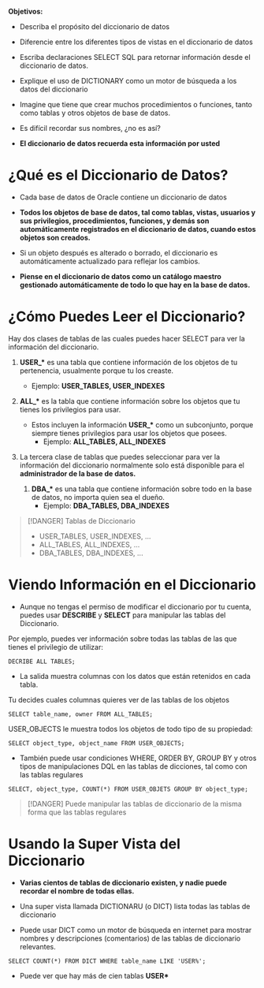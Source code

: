 
**Objetivos:**

- Describa el propósito del diccionario de datos
- Diferencie entre los diferentes tipos de vistas en el diccionario de datos
- Escriba declaraciones SELECT SQL para retornar información desde el diccionario de datos.
- Explique el uso de DICTIONARY como un motor de búsqueda a los datos del diccionario

- Imagine que tiene que crear muchos procedimientos o funciones, tanto como tablas y otros objetos de base de datos.
- Es difícil recordar sus nombres, ¿no es así?
- **El diccionario de datos recuerda esta información por usted**

# ¿Qué es el Diccionario de Datos?

- Cada base de datos de Oracle contiene un diccionario de datos
- **Todos los objetos de base de datos, tal como tablas, vistas, usuarios y sus privilegios, procedimientos, funciones, y demás son automáticamente registrados en el diccionario de datos, cuando estos objetos son creados.**

- Si un objeto después es alterado o borrado, el diccionario es automáticamente actualizado para reflejar los cambios.
- **Piense en el diccionario de datos como un catálogo maestro gestionado automáticamente de todo lo que hay en la base de datos.**

# ¿Cómo Puedes Leer el Diccionario?

Hay dos clases de tablas de las cuales puedes hacer SELECT para ver la información del diccionario.

1. **USER_\*** es una tabla que contiene información de los objetos de tu pertenencia, usualmente porque tu los creaste.
	- Ejemplo: **USER_TABLES, USER_INDEXES**

2. **ALL_\*** es la tabla que contiene información sobre los objetos que tu tienes los privilegios para usar.
	-  Estos incluyen la información **USER_\***  como un subconjunto, porque siempre tienes privilegios para usar los objetos que posees.
		- Ejemplo: **ALL_TABLES, ALL_INDEXES**

3. La tercera clase de tablas que puedes seleccionar para ver la información del diccionario normalmente solo está disponible para el **administrador de la base de datos.**
	1. **DBA_\*** es una tabla que contiene información sobre todo en la base de datos, no importa quien sea el dueño.
		- Ejemplo: **DBA_TABLES, DBA_INDEXES**

> [!DANGER] Tablas de Diccionario
> - USER_TABLES, USER_INDEXES, ...
> - ALL_TABLES, ALL_INDEXES, ...
> - DBA_TABLES, DBA_INDEXES, ...

# Viendo Información en el Diccionario

- Aunque no tengas el permiso de modificar el diccionario por tu cuenta, puedes usar **DESCRIBE** y **SELECT** para manipular las tablas del Diccionario.

Por ejemplo, puedes ver información sobre todas las tablas de las que tienes el privilegio de utilizar:

```
DECRIBE ALL TABLES;
```

- La salida muestra columnas con los datos que están retenidos en cada tabla.

Tu decides cuales columnas quieres ver de las tablas de los objetos

```
SELECT table_name, owner FROM ALL_TABLES;
```

USER_OBJECTS le muestra todos los objetos de todo tipo de su propiedad:

```
SELECT object_type, object_name FROM USER_OBJECTS;
```

- También puede usar condiciones WHERE, ORDER BY, GROUP BY y otros tipos de manipulaciones DQL en las tablas de dicciones, tal como con las tablas regulares

```
SELECT, object_type, COUNT(*) FROM USER_OBJETS GROUP BY object_type;
```

> [!DANGER]
> Puede manipular las tablas de diccionario de la misma forma que las tablas regulares

# Usando la Super Vista del Diccionario

- **Varias cientos de tablas de diccionario existen, y nadie puede recordar el nombre de todas ellas.**
- Una super vista llamada DICTIONARU (o DICT) lista todas las tablas de diccionario

- Puede usar DICT como un motor de búsqueda en internet para mostrar nombres y descripciones (comentarios) de las tablas de diccionario relevantes.

```
SELECT COUNT(*) FROM DICT WHERE table_name LIKE 'USER%';
```

- Puede ver que hay más de cien tablas **USER\***




















